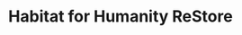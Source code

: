 ---
title: "Habitat for Humanity ReStore"
url: /houston/habitat-for-humanity-restore-west-34th-street/
shop: charity
---